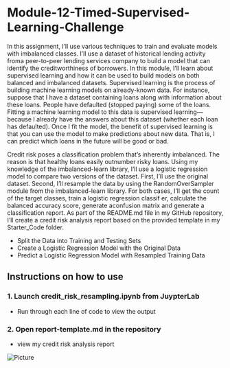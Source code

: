 # Module-12-Timed-Supervised-Learning-Challenge

In this assignment, I’ll use various techniques to train and evaluate models with imbalanced classes. I’ll use a dataset of historical lending activity froma peer-to-peer lending services company to build a model that can identify the creditworthiness of borrowers.
In this module, I’ll learn about supervised learning and how it can be used to build models on both balanced and imbalanced datasets.
Supervised learning is the process of building machine learning models on already-known data. For instance, suppose that I have a dataset containing loans along with information about these loans. People have defaulted (stopped paying) some of the loans. Fitting a machine learning model to this data is supervised learning—because I already have the answers about this dataset (whether each loan has defaulted). Once I fit the model, the benefit of supervised learning is that you can use the model to make predictions about new data. That is, I can predict which loans in the future will be good or bad.


Credit risk poses a classification problem that’s inherently imbalanced. The reason is that healthy loans easily outnumber risky loans. 
Using my knowledge of the imbalanced-learn library, I’ll use a logistic regression model to compare two versions of the dataset. First, I’ll use the original dataset. Second, I’ll resample the data by using the RandomOverSampler module from the imbalanced-learn library.
For both cases, I’ll get the count of the target classes, train a logistic regression classif er, calculate the balanced accuracy score, generate aconfusion matrix and generate a classification report.
As part of the README.md file in my GitHub repository, I’ll create a credit risk analysis report based on the provided template in my Starter_Code folder.

* Split the Data into Training and Testing Sets
* Create a Logistic Regression Model with the Original Data
* Predict a Logistic Regression Model with Resampled Training Data

## Instructions on how to use 

### 1. Launch credit_risk_resampling.ipynb from JuypterLab
* Run through each line of code to view the output
### 2. Open report-template.md in the repository
* view my credit risk analysis report

![Picture](https://www.columbia.edu/content/themes/custom/columbia/assets/img/cu-header.svg)


